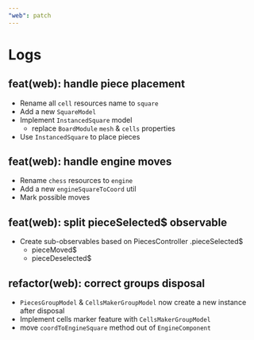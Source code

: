 ```yaml
---
"web": patch
---
```


# Logs

## feat(web): handle piece placement

- Rename all `cell` resources name to `square`
- Add a new `SquareModel`
- Implement `InstancedSquare` model
  - replace `BoardModule` `mesh` & `cells` properties
- Use `InstancedSquare` to place pieces

## feat(web): handle engine moves

- Rename `chess` resources to `engine`
- Add a new `engineSquareToCoord` util
- Mark possible moves

## feat(web): split pieceSelected$ observable

- Create sub-observables based on PiecesController .pieceSelected$
  - pieceMoved$
  - pieceDeselected$

## refactor(web): correct groups disposal

- `PiecesGroupModel` & `CellsMakerGroupModel` now create a new instance after disposal
- Implement cells marker feature with `CellsMakerGroupModel`
- move `coordToEngineSquare` method out of `EngineComponent`
